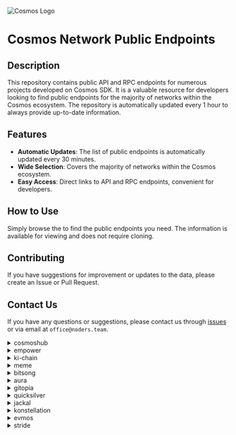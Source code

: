 ![Cosmos Logo](https://github.com/nodersteam/picture/blob/main/%D0%A1%D0%BD%D0%B8%D0%BC%D0%BE%D0%BA%20%D1%8D%D0%BA%D1%80%D0%B0%D0%BD%D0%B0%202023-07-19%20105624.png?raw=true)

# Cosmos Network Public Endpoints

## Description

This repository contains public API and RPC endpoints for numerous projects developed on Cosmos SDK. It is a valuable resource for developers looking to find public endpoints for the majority of networks within the Cosmos ecosystem. The repository is automatically updated every 1 hour to always provide up-to-date information.

## Features

- **Automatic Updates**: The list of public endpoints is automatically updated every 30 minutes.
- **Wide Selection**: Covers the majority of networks within the Cosmos ecosystem.
- **Easy Access**: Direct links to API and RPC endpoints, convenient for developers.

## How to Use

Simply browse the to find the public endpoints you need. The information is available for viewing and does not require cloning.

## Contributing

If you have suggestions for improvement or updates to the data, please create an Issue or Pull Request.

## Contact Us

If you have any questions or suggestions, please contact us through [issues](https://github.com/nodersteam/noderslabs/issues) or via email at `office@noders.team`.
<details>
<summary>cosmoshub</summary>

```
MONIKER: uGaenn-cosmos-relayer INDEXER: on HEIGHT: 16409056 OPEN_API: No
RPC=95.216.16.205:14957

MONIKER: BRAND-cosmos-main INDEXER: on HEIGHT: 16409056 OPEN_API: No
RPC=85.10.197.58:14957

MONIKER: gaia INDEXER: on HEIGHT: 16409056 OPEN_API: No
RPC=138.201.220.51:26677

MONIKER: cbd8h63je8haklvb9770 INDEXER: on HEIGHT: 16409056 OPEN_API: No
RPC=74.118.143.189:26657

MONIKER: cbd91sc80fg04ahd7rmg INDEXER: on HEIGHT: 16409056 OPEN_API: No
RPC=204.16.241.207:26657

MONIKER: aws-sgp-g3-atom INDEXER: on HEIGHT: 16409056 OPEN_API: Yes
RPC=18.138.176.63:26657
API_URL=18.138.176.63:1317

MONIKER: LiverRaveN INDEXER: on HEIGHT: 16409059 OPEN_API: Yes
RPC=142.132.199.236:26657
API_URL=142.132.199.236:1317

MONIKER: harry-smith INDEXER: on HEIGHT: 16409060 OPEN_API: Yes
RPC=65.21.94.45:47757
API_URL=65.21.94.45:1317

MONIKER: o21bsao91 INDEXER: off HEIGHT: 16409061 OPEN_API: No
RPC=95.216.114.244:26657

MONIKER: 98hntjbunjvs INDEXER: on HEIGHT: 16409062 OPEN_API: No
RPC=93.159.130.8:26657

MONIKER: DELIGHT INDEXER: on HEIGHT: 16409062 OPEN_API: No
RPC=158.247.202.33:26657
```
</details>

<details>
<summary>empower</summary>

```
MONIKER: STAVR-Service INDEXER: on HEIGHT: 554553 OPEN_API: Yes
RPC=65.108.230.113:22057
API_URL=65.108.230.113:1317

MONIKER: STAVR-Service INDEXER: on HEIGHT: 554553 OPEN_API: Yes
RPC=65.108.230.113:22057
API_URL=65.108.230.113:1317

MONIKER: ams-rpc INDEXER: on HEIGHT: 554553 OPEN_API: Yes
RPC=161.97.82.203:31657
API_URL=161.97.82.203:1317

MONIKER: yldmsempower INDEXER: on HEIGHT: 554553 OPEN_API: No
RPC=142.132.157.153:17457

MONIKER: Moonbridge INDEXER: off HEIGHT: 554560 OPEN_API: No
RPC=95.214.52.157:15157

MONIKER: BonyNode INDEXER: off HEIGHT: 554561 OPEN_API: No
RPC=185.188.249.46:16657

MONIKER: Validatrium-rpc INDEXER: on HEIGHT: 554561 OPEN_API: No
RPC=135.181.58.28:22357

MONIKER: node INDEXER: on HEIGHT: 554564 OPEN_API: Yes
RPC=62.210.173.13:26657
API_URL=62.210.173.13:1317

MONIKER: BlockHunt INDEXER: off HEIGHT: 554567 OPEN_API: No
RPC=195.3.223.182:15257

MONIKER: Sr20de INDEXER: off HEIGHT: 554568 OPEN_API: No
RPC=130.255.170.151:36657

MONIKER: Moonbridge INDEXER: off HEIGHT: 554569 OPEN_API: No
RPC=195.3.221.16:15157
```
</details>

<details>
<summary>ki-chain</summary>

```
MONIKER: node INDEXER: on HEIGHT: 16366185 OPEN_API: No
RPC=85.10.193.142:26677

MONIKER: AviaDoc_by_AVIAONE INDEXER: on HEIGHT: 16366187 OPEN_API: No
RPC=194.163.131.83:26677

MONIKER: moonboom INDEXER: off HEIGHT: 16366194 OPEN_API: No
RPC=109.195.84.200:26657
```
</details>

<details>
<summary>meme</summary>

```
MONIKER: AlxVoy INDEXER: off HEIGHT: 7017555 OPEN_API: No
RPC=65.109.28.177:26737

MONIKER: AlxVoy INDEXER: off HEIGHT: 7017555 OPEN_API: No
RPC=65.109.28.177:26737

MONIKER: entropic.nodes INDEXER: on HEIGHT: 7017555 OPEN_API: No
RPC=173.212.220.98:26657

MONIKER: RPC4 INDEXER: on HEIGHT: 7017555 OPEN_API: Yes
RPC=205.209.120.105:26657
API_URL=205.209.120.105:1317

MONIKER: rpc5 INDEXER: on HEIGHT: 7017555 OPEN_API: Yes
RPC=165.140.242.34:26657
API_URL=165.140.242.34:1317

MONIKER: yieldmos-meme INDEXER: on HEIGHT: 7017555 OPEN_API: No
RPC=65.109.35.50:27657

MONIKER: yieldmos-meme INDEXER: on HEIGHT: 7017555 OPEN_API: No
RPC=65.109.35.50:27657

MONIKER: rpc6 INDEXER: on HEIGHT: 7017555 OPEN_API: Yes
RPC=103.19.25.141:26657
API_URL=103.19.25.141:1317
```
</details>

<details>
<summary>bitsong</summary>

```
MONIKER: ProNodes INDEXER: on HEIGHT: 12549730 OPEN_API: Yes
RPC=65.108.238.163:26657
API_URL=65.108.238.163:1317

MONIKER: cryptobtcbuyer INDEXER: off HEIGHT: 12549730 OPEN_API: Yes
RPC=185.252.232.74:26657
API_URL=185.252.232.74:1317

MONIKER: freak12techno INDEXER: on HEIGHT: 12549733 OPEN_API: No
RPC=65.108.85.2:26657

MONIKER: RAMZES INDEXER: on HEIGHT: 12549737 OPEN_API: Yes
RPC=65.108.199.120:26657
API_URL=65.108.199.120:1317

MONIKER: Stake&Relax Node INDEXER: on HEIGHT: 12549745 OPEN_API: No
RPC=109.123.242.163:50007
```
</details>

<details>
<summary>aura</summary>

```
MONIKER: node INDEXER: on HEIGHT: 2085065 OPEN_API: Yes
RPC=65.108.141.109:54657
API_URL=65.108.141.109:1317

MONIKER: AlxVoy INDEXER: on HEIGHT: 2085065 OPEN_API: No
RPC=65.109.93.152:34657

MONIKER: node INDEXER: on HEIGHT: 2085065 OPEN_API: No
RPC=148.251.88.145:10457

MONIKER: vidulum.app INDEXER: on HEIGHT: 2085065 OPEN_API: No
RPC=208.77.197.83:27657

MONIKER: Staketab-snap INDEXER: off HEIGHT: 2085068 OPEN_API: Yes
RPC=65.108.195.29:51657
API_URL=65.108.195.29:1317

MONIKER: ramuchi.tech INDEXER: on HEIGHT: 2085068 OPEN_API: Yes
RPC=142.132.202.86:30001
API_URL=142.132.202.86:1317
```
</details>

<details>
<summary>gitopia</summary>

```
MONIKER: L0vd.com | RPC INDEXER: on HEIGHT: 3869161 OPEN_API: No
RPC=65.109.33.48:22657

MONIKER: STAVR-Service INDEXER: off HEIGHT: 3869169 OPEN_API: Yes
RPC=65.108.230.113:51057
API_URL=65.108.230.113:1317

MONIKER: tarabukinivan INDEXER: off HEIGHT: 3869190 OPEN_API: No
RPC=188.40.106.246:60557

MONIKER: cryptobtcbuyer INDEXER: on HEIGHT: 2640762 OPEN_API: No
RPC=207.244.253.244:37657

MONIKER: archebald INDEXER: off HEIGHT: 3869217 OPEN_API: No
RPC=5.161.227.108:26657

MONIKER: archebald INDEXER: off HEIGHT: 3869218 OPEN_API: No
RPC=5.161.227.108:26657
```
</details>

<details>
<summary>quicksilver</summary>

```
MONIKER: Colinka INDEXER: on HEIGHT: 2149250 OPEN_API: No
RPC=85.10.198.171:26602

MONIKER: ams INDEXER: on HEIGHT: 3089691 OPEN_API: Yes
RPC=161.97.82.203:26257
API_URL=161.97.82.203:1317

MONIKER: ams INDEXER: on HEIGHT: 3089691 OPEN_API: Yes
RPC=161.97.82.203:26257
API_URL=161.97.82.203:1317

MONIKER: BRAND-quicksilver-relayer INDEXER: on HEIGHT: 3089691 OPEN_API: No
RPC=85.10.197.58:11157

MONIKER: Staketab-snap INDEXER: off HEIGHT: 3089695 OPEN_API: Yes
RPC=65.108.195.29:31127
API_URL=65.108.195.29:1317

MONIKER: RockawayX Infra INDEXER: on HEIGHT: 3089698 OPEN_API: No
RPC=82.100.58.115:26657
```
</details>

<details>
<summary>jackal</summary>

```
MONIKER: YOUR_MONIKER_GOES_HERE INDEXER: on HEIGHT: 3790838 OPEN_API: No
RPC=85.190.254.14:13757

MONIKER: YOUR_MONIKER_GOES_HERE INDEXER: on HEIGHT: 3790838 OPEN_API: No
RPC=85.190.254.14:13757

MONIKER: nkbblocks INDEXER: on HEIGHT: 3790838 OPEN_API: No
RPC=65.21.139.150:37657

MONIKER: Vagif INDEXER: off HEIGHT: 3790838 OPEN_API: No
RPC=94.130.137.122:33657

MONIKER: JackalNode INDEXER: on HEIGHT: 3503000 OPEN_API: No
RPC=65.108.44.220:26657

MONIKER: node INDEXER: on HEIGHT: 3790838 OPEN_API: No
RPC=65.108.75.107:18657

MONIKER: node INDEXER: on HEIGHT: 3790841 OPEN_API: Yes
RPC=65.108.141.109:18657
API_URL=65.108.141.109:1317

MONIKER: praetor-jackal-mainnet-node INDEXER: on HEIGHT: 3790844 OPEN_API: No
RPC=99.209.150.74:26457

MONIKER: RPC INDEXER: off HEIGHT: 3747283 OPEN_API: Yes
RPC=65.108.194.111:26657
API_URL=65.108.194.111:1317

MONIKER: ams INDEXER: on HEIGHT: 3790844 OPEN_API: No
RPC=65.108.44.149:23657

MONIKER: YOUR_MONIKER_GOES_HERE INDEXER: on HEIGHT: 3790844 OPEN_API: No
RPC=85.190.254.14:13757

MONIKER: RPC2 INDEXER: on HEIGHT: 3186209 OPEN_API: No
RPC=162.247.131.19:26657

MONIKER: nkbblocks INDEXER: on HEIGHT: 3790844 OPEN_API: No
RPC=65.109.70.122:37657

MONIKER: nkbblocks INDEXER: on HEIGHT: 3790844 OPEN_API: No
RPC=65.109.116.57:13757

MONIKER: jackal-archive INDEXER: on HEIGHT: 3786015 OPEN_API: No
RPC=167.142.158.242:36657

MONIKER: nkbblocks INDEXER: on HEIGHT: 3790844 OPEN_API: No
RPC=65.109.61.114:37657

MONIKER: STAVR-RPC INDEXER: on HEIGHT: 3790844 OPEN_API: Yes
RPC=88.99.164.158:11127
API_URL=88.99.164.158:1317

MONIKER: vidulum.app INDEXER: on HEIGHT: 3790844 OPEN_API: No
RPC=208.77.197.83:28657

MONIKER: praetor-jackal-mainnet-node INDEXER: on HEIGHT: 3790849 OPEN_API: No
RPC=99.209.150.74:26857
```
</details>

<details>
<summary>konstellation</summary>

```

```
</details>

<details>
<summary>evmos</summary>

```
MONIKER: tedycrpto INDEXER: on HEIGHT: 15003242 OPEN_API: Yes
RPC=146.59.252.208:26657
API_URL=146.59.252.208:1317

MONIKER: tedycrpto INDEXER: on HEIGHT: 15003254 OPEN_API: Yes
RPC=146.59.252.208:26657
API_URL=146.59.252.208:1317

MONIKER: bd-evmos-mainnet-state-sync-eu-01 INDEXER: on HEIGHT: 15003284 OPEN_API: No
RPC=74.118.143.77:26657

MONIKER: SWU INDEXER: on HEIGHT: 15003284 OPEN_API: Yes
RPC=5.9.87.216:45557
API_URL=5.9.87.216:1317

MONIKER: ams INDEXER: off HEIGHT: 15002922 OPEN_API: No
RPC=185.16.38.122:16657

MONIKER: evmos-node INDEXER: on HEIGHT: 15003298 OPEN_API: Yes
RPC=65.108.14.79:26657
API_URL=65.108.14.79:1317

MONIKER: BRAND-evmos-relayer INDEXER: on HEIGHT: 15003299 OPEN_API: No
RPC=213.239.213.142:13457

MONIKER: mefn1 INDEXER: on HEIGHT: 15003313 OPEN_API: Yes
RPC=62.171.184.44:26657
API_URL=62.171.184.44:1317

MONIKER: bhcreovh INDEXER: on HEIGHT: 15003313 OPEN_API: Yes
RPC=135.125.189.180:26657
API_URL=135.125.189.180:1317

MONIKER: escan-archive-1 INDEXER: on HEIGHT: 15003323 OPEN_API: Yes
RPC=173.212.200.246:26657
API_URL=173.212.200.246:1317

MONIKER: bd-evmos-mainnet-state-sync-us-01 INDEXER: on HEIGHT: 15003340 OPEN_API: No
RPC=204.16.242.187:26657

MONIKER: bd-evmos-mainnet-state-sync-eu-01 INDEXER: on HEIGHT: 15003351 OPEN_API: No
RPC=74.118.143.77:26657

MONIKER: bricks_evmos_2 INDEXER: on HEIGHT: 15003362 OPEN_API: Yes
RPC=65.109.84.24:26657
API_URL=65.109.84.24:1317
```
</details>

<details>
<summary>stride</summary>

```

```
</details>

